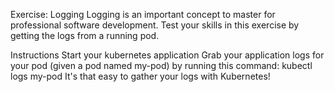 Exercise: Logging
Logging is an important concept to master for professional software development. Test your skills in this exercise by getting the logs from a running pod.

Instructions
Start your kubernetes application
Grab your application logs for your pod (given a pod named my-pod) by running this command: kubectl logs my-pod
It's that easy to gather your logs with Kubernetes!

